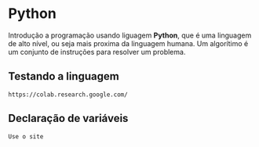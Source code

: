 # Python
Introdução a programação usando liguagem **Python**, que é uma linguagem de alto nível, ou seja mais proxima da linguagem humana. Um algorítimo é um conjunto de instruções para resolver um problema.

## Testando a linguagem
  ~~~
  https://colab.research.google.com/
  
  ~~~
## Declaração de variáveis

  ~~~
  Use o site 
  ~~~
